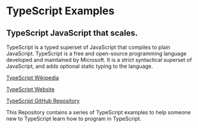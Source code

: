 # TypeScript Examples
## TypeScript JavaScript that scales.

TypeScript is a typed superset of JavaScript that compiles to plain JavaScript.
TypeScript is a free and open-source programming language developed and maintained by Microsoft. It is a strict syntactical superset of JavaScript, and adds optional static typing to the language.

[TypeScript Wikipedia](https://en.wikipedia.org/wiki/TypeScript)

[TypeScript Website](https://www.typescriptlang.org/)

[TypeScript GitHub Repository](https://github.com/Microsoft/TypeScript)

This Repository contains a series of TypeScript examples to help someone new to TypeScript learn how to program in TypeScript.

